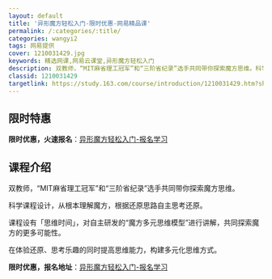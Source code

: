 ```yaml
---
layout: default
title: '异形魔方轻松入门-限时优惠-网易精品课'
permalink: /:categories/:title/
categories: wangyi2
tags: 网易提供
cover: 1210031429.jpg
keywords: 精选网课,网易云课堂,异形魔方轻松入门
description: 双教师，“MIT麻省理工冠军”和“三阶省纪录”选手共同带你探索魔方思维。科学课程设计，从根本理解魔方，根据还原思路自主思
classid: 1210031429
targetlink: https://study.163.com/course/introduction/1210031429.htm?share=1&shareId=1025206652&utm_campaign=share&utm_medium=iphoneShare&utm_source=&utm_u=1025206652
---
```


## 限时特惠

**限时优惠，火速报名**：[异形魔方轻松入门-报名学习](https://study.163.com/course/introduction/1210031429.htm?share=1&shareId=1025206652&utm_campaign=share&utm_medium=iphoneShare&utm_source=&utm_u=1025206652)

## 课程介绍

双教师，“MIT麻省理工冠军”和“三阶省纪录”选手共同带你探索魔方思维。

科学课程设计，从根本理解魔方，根据还原思路自主思考还原。

课程设有「思维时间」，对自主研发的“魔方多元思维模型”进行讲解，共同探索魔方的更多可能性。

在体验还原、思考乐趣的同时提高思维能力，构建多元化思维方式。

**限时优惠，报名地址**：[异形魔方轻松入门-报名学习](https://study.163.com/course/introduction/1210031429.htm?share=1&shareId=1025206652&utm_campaign=share&utm_medium=iphoneShare&utm_source=&utm_u=1025206652)

